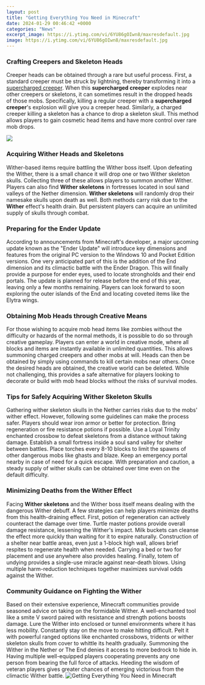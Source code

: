 ```yaml
---
layout: post
title: "Getting Everything You Need in Minecraft"
date: 2024-01-29 00:46:42 +0000
categories: "News"
excerpt_image: https://i.ytimg.com/vi/6YU86gOIwn8/maxresdefault.jpg
image: https://i.ytimg.com/vi/6YU86gOIwn8/maxresdefault.jpg
---
```


### Crafting Creepers and Skeleton Heads 
Creeper heads can be obtained through a rare but useful process. First, a standard creeper must be struck by lightning, thereby transforming it into a [supercharged creeper](https://store.fi.io.vn/womens-cow-mom-cute-womens-70s-80s-retro-style-sunset-moo-moo-lover-v-neck-t-shirt/men&). When this **supercharged creeper** explodes near other creepers or skeletons, it can sometimes result in the dropped heads of those mobs. Specifically, killing a regular creeper with a **supercharged creeper**'s explosion will give you a creeper head. Similarly, a charged creeper killing a skeleton has a chance to drop a skeleton skull. This method allows players to gain cosmetic head items and have more control over rare mob drops.

![](https://i.ytimg.com/vi/yGStXEUTW1A/maxresdefault.jpg)
### Acquiring Wither Heads and Skeletons 
Wither-based items require battling the Wither boss itself. Upon defeating the Wither, there is a small chance it will drop one or two Wither skeleton skulls. Collecting three of these allows players to summon another Wither. Players can also find **Wither skeletons** in fortresses located in soul sand valleys of the Nether dimension. **Wither skeletons** will randomly drop their namesake skulls upon death as well. Both methods carry risk due to the **Wither** effect's health drain. But persistent players can acquire an unlimited supply of skulls through combat.
### Preparing for the Ender Update
According to announcements from Minecraft's developer, a major upcoming update known as the "Ender Update" will introduce key dimensions and features from the original PC version to the Windows 10 and Pocket Edition versions. One very anticipated part of this is the addition of the End dimension and its climactic battle with the Ender Dragon. This will finally provide a purpose for ender eyes, used to locate strongholds and their end portals. The update is planned for release before the end of this year, leaving only a few months remaining. Players can look forward to soon exploring the outer islands of the End and locating coveted items like the Elytra wings. 
### Obtaining Mob Heads through Creative Means
For those wishing to acquire mob head items like zombies without the difficulty or hazards of the normal methods, it is possible to do so through creative gameplay. Players can enter a world in creative mode, where all blocks and items are instantly available in unlimited quantities. This allows summoning charged creepers and other mobs at will. Heads can then be obtained by simply using commands to kill certain mobs near others. Once the desired heads are obtained, the creative world can be deleted. While not challenging, this provides a safe alternative for players looking to decorate or build with mob head blocks without the risks of survival modes.
### Tips for Safely Acquiring Wither Skeleton Skulls  
Gathering wither skeleton skulls in the Nether carries risks due to the mobs' wither effect. However, following some guidelines can make the process safer. Players should wear iron armor or better for protection. Bring regeneration or fire resistance potions if possible. Use a Loyal Trinity enchanted crossbow to defeat skeletons from a distance without taking damage. Establish a small fortress inside a soul sand valley for shelter between battles. Place torches every 8-10 blocks to limit the spawns of other dangerous mobs like ghasts and blaze. Keep an emergency portal nearby in case of need for a quick escape. With preparation and caution, a steady supply of wither skulls can be obtained over time even on the default difficulty.
### Minimizing Deaths from the Wither Effect
Facing **Wither skeletons** and the Wither boss itself means dealing with the dangerous Wither debuff. A few strategies can help players minimize deaths from this health-draining effect. First, potion of regeneration can actively counteract the damage over time. Turtle master potions provide overall damage resistance, lessening the Wither's impact. Milk buckets can cleanse the effect more quickly than waiting for it to expire naturally. Construction of a shelter near battle areas, even just a 1-block high wall, allows brief respites to regenerate health when needed. Carrying a bed or two for placement and use anywhere also provides healing. Finally, totem of undying provides a single-use miracle against near-death blows. Using multiple harm-reduction techniques together maximizes survival odds against the Wither.
### Community Guidance on Fighting the Wither
Based on their extensive experience, Minecraft communities provide seasoned advice on taking on the formidable Wither. A well-enchanted tool like a smite V sword paired with resistance and strength potions boosts damage. Lure the Wither into enclosed or tunnel environments where it has less mobility. Constantly stay on the move to make hitting difficult. Pelt it with powerful ranged options like enchanted crossbows, tridents or wither skeleton skulls from cover to whittle its health gradually. Summoning the Wither in the Nether or The End denies it access to more bedrock to hide in. Having multiple well-equipped players cooperating prevents any one person from bearing the full force of attacks. Heeding the wisdom of veteran players gives greater chances of emerging victorious from the climactic Wither battle.
![Getting Everything You Need in Minecraft](https://i.ytimg.com/vi/6YU86gOIwn8/maxresdefault.jpg)